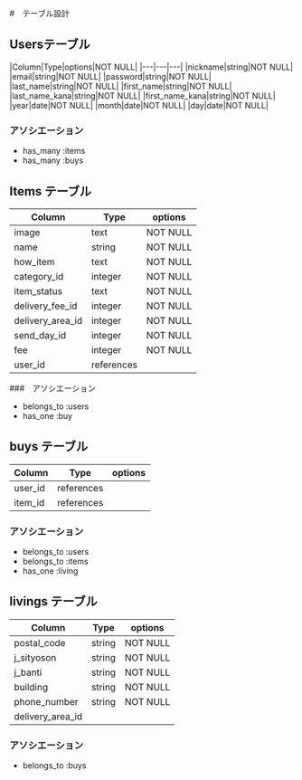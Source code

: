 #　テーブル設計

## Usersテーブル

|Column|Type|options|NOT NULL|
|---|---|---|
|nickname|string|NOT NULL|
|email|string|NOT NULL|
|password|string|NOT NULL|
|last_name|string|NOT NULL|
|first_name|string|NOT NULL|
|last_name_kana|string|NOT NULL|
|first_name_kana|string|NOT NULL|
|year|date|NOT NULL|
|month|date|NOT NULL|
|day|date|NOT NULL|

### アソシエーション

- has_many :items
- has_many :buys


## Items テーブル

|Column|Type|options|
|---|---|---|
|image|text|NOT NULL|
|name|string|NOT NULL|
|how_item|text|NOT NULL|
|category_id|integer|NOT NULL|
|item_status|text|NOT NULL|
|delivery_fee_id|integer|NOT NULL|
|delivery_area_id|integer|NOT NULL|
|send_day_id|integer|NOT NULL|
|fee|integer|NOT NULL|
|user_id|references|

###　アソシエーション

- belongs_to :users
- has_one :buy


## buys テーブル

|Column|Type|options|
|---|---|---|
|user_id|references|
|item_id|references|

### アソシエーション

- belongs_to :users
- belongs_to :items
- has_one :living


## livings テーブル

|Column|Type|options|
|---|---|---|
|postal_code|string|NOT NULL|
|j_sityoson|string|NOT NULL|
|j_banti|string|NOT NULL|
|building|string|NOT NULL|
|phone_number|string|NOT NULL|
|delivery_area_id|

### アソシエーション

- belongs_to :buys